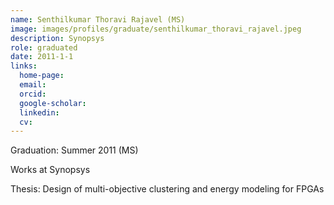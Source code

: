 ```yaml
---
name: Senthilkumar Thoravi Rajavel (MS)
image: images/profiles/graduate/senthilkumar_thoravi_rajavel.jpeg
description: Synopsys
role: graduated
date: 2011-1-1
links:
  home-page: 
  email: 
  orcid: 
  google-scholar: 
  linkedin: 
  cv: 
---
```


Graduation: Summer 2011 (MS)

Works at Synopsys

Thesis: Design of multi-objective clustering and energy modeling for FPGAs